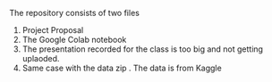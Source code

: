 The repository consists of two files
1. Project Proposal
2. The Google Colab notebook
3. The presentation recorded for the class is too big and not getting uplaoded.
4. Same case with the data zip . The data is from Kaggle 
